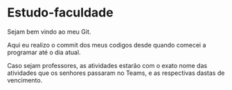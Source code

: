 # Estudo-faculdade

Sejam bem vindo ao meu Git.

Aqui eu realizo o commit dos meus codigos desde quando comecei a programar até o dia atual.

Caso sejam professores, as atividades estarão com o exato nome das 
atividades que os senhores passaram no Teams, e as respectivas dastas de vencimento.
